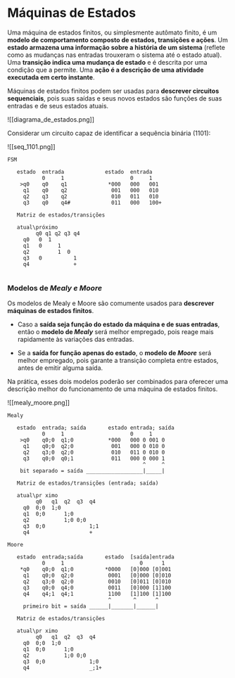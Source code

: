 # Máquinas de Estados

Uma máquina de estados finitos, ou simplesmente autômato finito, é um **modelo de comportamento composto de estados, transições e ações**. Um **estado armazena uma informação sobre a história de um sistema** (reflete como as mudanças nas entradas trouxeram o sistema até o estado atual). Uma **transição indica uma mudança de estado** e é descrita por uma condição que a permite. Uma **ação é a descrição de uma atividade executada em certo instante**.

Máquinas de estados finitos podem ser usadas para **descrever circuitos sequenciais**, pois suas saídas e seus novos estados são funções de suas entradas e de seus estados atuais.

![[diagrama_de_estados.png]]

Considerar um circuito capaz de identificar a sequência binária (1101):

![[seq_1101.png]]

```
FSM

   estado  entrada             estado  entrada
           0     1                     0     1
    >q0    q0    q1             *000   000   001
     q1    q0    q2              001   000   010
     q2    q3    q2              010   011   010
     q3    q0    q4#             011   000   100+

   Matriz de estados/transições
   
   atual\próximo
         q0 q1 q2 q3 q4
     q0   0  1         
     q1   0     1      
     q2         1  0   
     q3   0          1      
     q4              + 
     
```

### Modelos de *Mealy e Moore*

Os modelos de Mealy e Moore são comumente usados para **descrever máquinas de estados finitos**.

- Caso a **saída seja função do estado da máquina e de suas entradas**, então o **modelo de *Mealy*** será melhor empregado, pois reage mais rapidamente às variações das entradas.
	
- Se a **saída for função apenas do estado**, o **modelo de *Moore*** será melhor empregado, pois garante a transição completa entre estados, antes de emitir alguma saída.

Na prática, esses dois modelos poderão ser combinados para oferecer uma descrição melhor do funcionamento de uma máquina de estados finitos.

![[mealy_moore.png]]

```
Mealy 

   estado  entrada; saída       estado entrada; saída
           0     1                     0     1
    >q0    q0;0  q1;0           *000   000 0 001 0
     q1    q0;0  q2;0            001   000 0 010 0
     q2    q3;0  q2;0            010   011 0 010 0
     q3    q0;0  q0;1            011   000 0 000 1
                                           ^     ^
    bit separado = saída __________________|_____|
 
   Matriz de estados/transições (entrada; saída)
   
   atual\pr ximo
         q0   q1  q2  q3  q4 
     q0  0;0  1;0            
     q1  0;0      1;0        
     q2           1;0 0;0    
     q3  0;0              1;1
     q4                   + 
```

```
Moore 

   estado  entrada;saída       estado  [saída]entrada
           0     1                        0      1
    *q0    q0;0  q1;0          *0000   [0]000 [0]001
     q1    q0;0  q2;0           0001   [0]000 [0]010
     q2    q3;0  q2;0           0010   [0]011 [0]010
     q3    q0;0  q4;0           0011   [0]000 [1]100
     q4    q4;1  q4;1           1100   [1]100 [1]100
                                ^       ^      ^
     primeiro bit = saída ______|_______|______|

   Matriz de estados/transições
   
   atual\pr ximo
         q0   q1  q2  q3  q4 
     q0  0;0  1;0            
     q1  0;0      1;0        
     q2           1;0 0;0    
     q3  0;0              1;0
     q4                   _;1+ 
```
